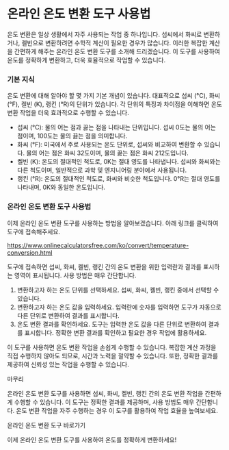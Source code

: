 온라인 온도 변환 도구 사용법
================

온도 변환은 일상 생활에서 자주 사용되는 작업 중 하나입니다. 섭씨에서 화씨로 변환하거나, 켈빈으로 변환하려면 수학적 계산이 필요한 경우가 많습니다. 이러한 복잡한 계산을 간편하게 해주는 온라인 온도 변환 도구를 소개해 드리겠습니다. 이 도구를 사용하여 온도를 정확하게 변환하고, 더욱 효율적으로 작업할 수 있습니다.

### 기본 지식

온도 변환에 대해 알아야 할 몇 가지 기본 개념이 있습니다. 대표적으로 섭씨 (°C), 화씨 (°F), 켈빈 (K), 랭킨 (°R)의 단위가 있습니다. 각 단위의 특징과 차이점을 이해하면 온도 변환 작업을 더욱 효과적으로 수행할 수 있습니다.

- 섭씨 (°C): 물의 어는 점과 끓는 점을 나타내는 단위입니다. 섭씨 0도는 물의 어는 점이며, 100도는 물의 끓는 점을 의미합니다.
- 화씨 (°F): 미국에서 주로 사용되는 온도 단위로, 섭씨와 비교하여 변환할 수 있습니다. 물의 어는 점은 화씨 32도이며, 물의 끓는 점은 화씨 212도입니다.
- 켈빈 (K): 온도의 절대적인 척도로, 0K는 절대 영도를 나타냅니다. 섭씨와 화씨와는 다른 척도이며, 일반적으로 과학 및 엔지니어링 분야에서 사용됩니다.
- 랭킨 (°R): 온도의 절대적인 척도로, 화씨와 비슷한 척도입니다. 0°R는 절대 영도를 나타내며, 0K와 동일한 온도입니다.

### 온라인 온도 변환 도구 사용법

이제 온라인 온도 변환 도구를 사용하는 방법을 알아보겠습니다. 아래 링크를 클릭하여 도구에 접속해주세요.

<https://www.onlinecalculatorsfree.com/ko/convert/temperature-conversion.html>

도구에 접속하면 섭씨, 화씨, 켈빈, 랭킨 간의 온도 변환을 위한 입력란과 결과를 표시하는 영역이 표시됩니다. 사용 방법은 매우 간단합니다.

1. 변환하고자 하는 온도 단위를 선택하세요. 섭씨, 화씨, 켈빈, 랭킨 중에서 선택할 수 있습니다.
2. 변환하고자 하는 온도 값을 입력하세요. 입력란에 숫자를 입력하면 도구가 자동으로 다른 단위로 변환하여 결과를 표시합니다.
3. 온도 변환 결과를 확인하세요. 도구는 입력한 온도 값을 다른 단위로 변환하여 결과를 표시합니다. 정확한 변환 결과를 확인하고 필요한 경우 작업에 활용하세요.

이 도구를 사용하면 온도 변환 작업을 손쉽게 수행할 수 있습니다. 복잡한 계산 과정을 직접 수행하지 않아도 되므로, 시간과 노력을 절약할 수 있습니다. 또한, 정확한 결과를 제공하여 신뢰성 있는 작업을 수행할 수 있습니다.

마무리

온라인 온도 변환 도구를 사용하면 섭씨, 화씨, 켈빈, 랭킨 간의 온도 변환 작업을 간편하게 수행할 수 있습니다. 이 도구는 정확한 결과를 제공하며, 사용 방법도 매우 간단합니다. 온도 변환 작업을 자주 수행하는 경우 이 도구를 활용하여 작업 효율을 높여보세요.

온라인 온도 변환 도구 바로가기

이제 온라인 온도 변환 도구를 사용하여 온도를 정확하게 변환하세요!